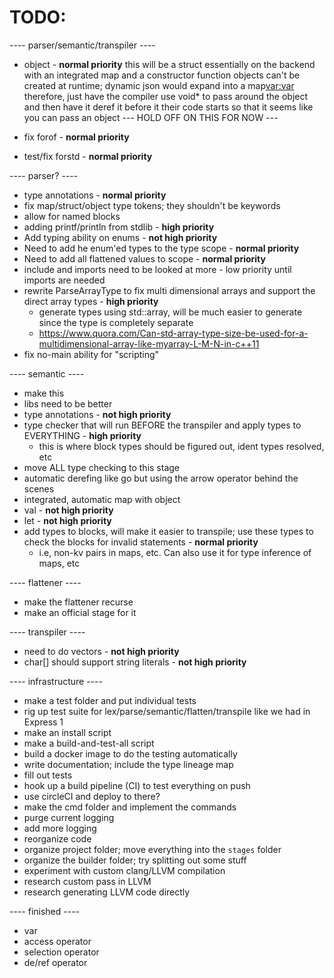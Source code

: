 # TODO:

---- parser/semantic/transpiler ----

- object - **normal priority**
  this will be a struct essentially on the backend with an integrated map and a constructor function
  objects can't be created at runtime; dynamic json would expand into a map<var:var>
  therefore, just have the compiler use void\* to pass around the object and then have it deref it before it
  their code starts so that it seems like you can pass an object
  --- HOLD OFF ON THIS FOR NOW ---

- fix forof - **normal priority**
- test/fix forstd - **normal priority**

---- parser? ----

- type annotations - **normal priority**
- fix map/struct/object type tokens; they shouldn't be keywords
- allow for named blocks
- adding printf/println from stdlib - **high priority**
- Add typing ability on enums - **not high priority**
- Need to add he enum'ed types to the type scope - **normal priority**
- Need to add all flattened values to scope - **normal priority**
- include and imports need to be looked at more - low priority until imports are needed
- rewrite ParseArrayType to fix multi dimensional arrays and support the direct array types - **high priority**
  - generate types using std::array, will be much easier to generate since the type is completely separate
  - https://www.quora.com/Can-std-array-type-size-be-used-for-a-multidimensional-array-like-myarray-L-M-N-in-c++11
- fix no-main ability for "scripting"

---- semantic ----

- make this
- libs need to be better
- type annotations - **not high priority**
- type checker that will run BEFORE the transpiler and apply types to EVERYTHING - **high priority**
  - this is where block types should be figured out, ident types resolved, etc
- move ALL type checking to this stage
- automatic derefing like go but using the arrow operator behind the scenes
- integrated, automatic map with object
- val - **not high priority**
- let - **not high priority**
- add types to blocks, will make it easier to transpile; use these types to check the blocks for invalid statements - **normal priority**
  - i.e, non-kv pairs in maps, etc. Can also use it for type inference of maps, etc

---- flattener ----

- make the flattener recurse
- make an official stage for it

---- transpiler ----

- need to do vectors - **not high priority**
- char[] should support string literals - **not high priority**

---- infrastructure ----

- make a test folder and put individual tests
- rig up test suite for lex/parse/semantic/flatten/transpile like we had in Express 1
- make an install script
- make a build-and-test-all script
- build a docker image to do the testing automatically
- write documentation; include the type lineage map
- fill out tests
- hook up a build pipeline (CI) to test everything on push
- use circleCI and deploy to there?
- make the cmd folder and implement the commands
- purge current logging
- add more logging
- reorganize code
- organize project folder; move everything into the `stages` folder
- organize the builder folder; try splitting out some stuff
- experiment with custom clang/LLVM compilation
- research custom pass in LLVM
- research generating LLVM code directly

---- finished ----

- var
- access operator
- selection operator
- de/ref operator
